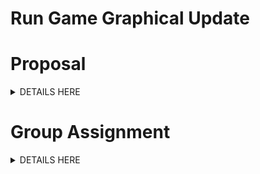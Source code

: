 # Run Game Graphical Update
# Proposal
<details><summary>DETAILS HERE</summary>
 Elevator Pitch Link: https://youtu.be/qER0GKwGnwc </br>
 Pitch Slides Link: https://docs.google.com/presentation/d/14rdcaKjrJyhEeIMO3NwmRdRuwgVImMxVlJH7nQYCQqg/edit#slide=id.g1cf01f46c23_0_70 </br>
 Pitch Deck PDF:
 [Game Proposal.pdf](https://github.com/JayceLovell/Run-Game-Graphical-Update/files/10418794/Game.Proposal.pdf)</br>
 Kanban Board(Trello): https://trello.com/b/YNe2jzOI/gdc </br> 
 # Roles
 Jayce Lovell: Programmer & Game Designer - Lead programmer who will be taking the core programming role in terms of backend code development and game design. </br></br>
 Jelani Garnes: Programmer, Art Designer and Sound Designer - Second programmer who  will also be responsible for code updates,along with game level design and updates, VFX design, SFX updates and game art updates.
</details>
 
 # Group Assignment
 <details><summary>DETAILS HERE</summary>
 
 ### Presentaion:
 https://youtu.be/rehzmnpWkK4
 
 ### Slide Deck:
 [RunGameGraphicalUpdatePresentation.pdf](https://github.com/JayceLovell/Run-Game-Graphical-Update/files/10835300/RunGameGraphicalUpdatePresentation.pdf)

 ### Download Game
 [Run Game v0.1.8-Beta](https://github.com/JayceLovell/Run-Game-Graphical-Update/releases/tag/v0.1.8-beta)
 ### Part 1: Game Base & Description
The objective is for the player to find his/her way out of a dark maze using a flashlight with a depleting battery life and enemies who attack or runaway if the light is placed on them, if the flashlight battery dies before the player escapes or the layer is killed by an enemy they lose. Around the map are moving collectable batteries to replenish the flashlight battery life.

 #### Controls
 Movement - WASD </br>
 Look - Mouse pointer </br>
 Jump - Spacebar </br>
 Sprint - Shift </br>
 Pause - P </br>
 Flashlight Toggle - Left Button (Mouse) </br>
 Recharge Battery - R </br>
 View Switch/Color grading) - 1 </br>
 
 #### Integrated Shaders
 ##### Simple Specular
 ![Screenshot 2023-02-26 162345](https://user-images.githubusercontent.com/35810049/221447313-7ad7ea6f-3f9c-42cf-aab1-11f369319c80.png)
 
 ##### Normal Mapping
 ![walls](https://user-images.githubusercontent.com/35810049/221447683-ae436a14-b412-4746-83cb-73774f9c3c7f.png) </br>
 For the normal map shader on the walls and platform ground is creates an illusion of surface details by altering the surface normal using a normal map texture. Which encodes the direction of the surface normal in rgb color values.

 ##### Toon Ramp
 ![image2](https://user-images.githubusercontent.com/35810049/221447780-de9d573b-f26b-4ae3-9bc4-18bac2d71522.jpg)</br>
 We used toon ramp as an additional visual indicator that the enemy/spook is chasing the player
 
 ##### Color Grading
 ![image0](https://user-images.githubusercontent.com/35810049/221447507-9b6533fd-84b6-4d8d-a656-bb858e0f8fb2.jpg)</br>
 The color grading shader was imlemented using the color grading scripts done in the lecture exercise where the script defines the amount of colors on the lookup table, gets the scene color, add precision to the sampling so it doesn't go beyond the LUT limits and calculates the offset to map the image to the LUT. Additionally, using the a c# script to copies source texture into destination render texture with a shader by using Graphics.Blit. </br>
 
 We used a black and white color grade effect as it best fits the theme of the game. 
 
### Part 2: Shadows
![image](https://user-images.githubusercontent.com/35810049/221447139-74a78f80-ee1f-41b2-9da6-01975d35b4c9.png)</br>

The shader on the flashlight and spook models, is basically implemented where reflection on the material takes the lights color and direction on the object's albedo since specular itself doesn't have a color and produces somewhat of a shininess also producing a shadow based on the light direction which in our case was a spot light above the game object.

### Part 3: Visual Effect
#### Particle Effect - Battery Erosion
https://user-images.githubusercontent.com/35810049/221447954-21bfee06-2fde-4134-b130-a1d34518e2bd.mp4
</br>The particle effect implemented is an erosion type effect custom shader which is used in conjunction with the unity particle system. The effect plays after the player collects a battery.

#### Decal
![image5](https://user-images.githubusercontent.com/35810049/221448316-848d7cf0-b2b6-4c36-8921-3fbc228ac153.jpg)</br>
https://user-images.githubusercontent.com/35810049/221448448-2749532d-8283-4863-8adc-870569b72b82.mp4
</br>We added a breadcrumb decal system in the gaame so the player knows where that have travelled before in the maze

#### Lens Flare
![lens](https://user-images.githubusercontent.com/35810049/221448618-8ef2a7a2-ad45-4737-bb85-90bab54fcd1b.jpg)
</br>The code takes the lens flare component and calculates the brightness and falloff, applies it to the spotlight at the end of the game. Also allows the changing of the color of the spotlight

### Part 4: Postprocessing Effects
#### Rim Lighting
![Screenshot 2023-02-04 145409](https://user-images.githubusercontent.com/35810049/221448849-fd8752b4-e86b-420a-8d7e-d494ee265028.jpg)
</br>The rim lighting shader effect was added to the collectable battery object using the shader script done in the lecture with a few updates to take a texture. 

#### Bloom
https://user-images.githubusercontent.com/35810049/221449062-9a721bda-f358-4d89-92bc-e9d0a347556b.mp4
</br>When the player mouse hovers over the car it glows, achieved by using the bloom effect shader and the threshold is adjusted by the MouseOn method being called.


#### Vignette
 ![vin](https://user-images.githubusercontent.com/35810049/221449114-e5512bc7-f8a7-4f01-9c3b-ba7d042c1cd2.jpg)
 </br>The shader finds the center of the screen and calculates how far each pixel is from the center. Each pixel becomes darker the urther it is away from the center giving the scene a more horror type feel

### References
[unity documents](https://docs.unity3d.com/Manual/index.html) 
</details>
 
 

